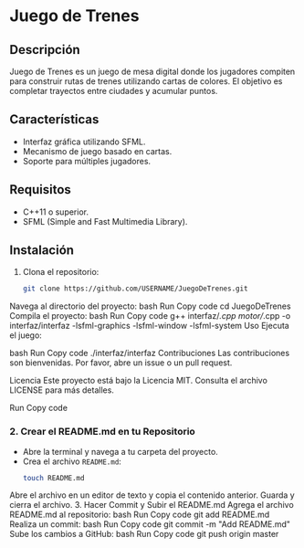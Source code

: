 # Juego de Trenes

## Descripción
Juego de Trenes es un juego de mesa digital donde los jugadores compiten para construir rutas de trenes utilizando cartas de colores. El objetivo es completar trayectos entre ciudades y acumular puntos.

## Características
- Interfaz gráfica utilizando SFML.
- Mecanismo de juego basado en cartas.
- Soporte para múltiples jugadores.

## Requisitos
- C++11 o superior.
- SFML (Simple and Fast Multimedia Library).

## Instalación
1. Clona el repositorio:
   ```bash
   git clone https://github.com/USERNAME/JuegoDeTrenes.git
Navega al directorio del proyecto:
bash
Run
Copy code
cd JuegoDeTrenes
Compila el proyecto:
bash
Run
Copy code
g++ interfaz/*.cpp motor/*.cpp -o interfaz/interfaz -lsfml-graphics -lsfml-window -lsfml-system
Uso
Ejecuta el juego:

bash
Run
Copy code
./interfaz/interfaz
Contribuciones
Las contribuciones son bienvenidas. Por favor, abre un issue o un pull request.

Licencia
Este proyecto está bajo la Licencia MIT. Consulta el archivo LICENSE para más detalles.

Run
Copy code

### **2. Crear el README.md en tu Repositorio**

- Abre la terminal y navega a tu carpeta del proyecto.
- Crea el archivo `README.md`:
  ```bash
  touch README.md
Abre el archivo en un editor de texto y copia el contenido anterior.
Guarda y cierra el archivo.
3. Hacer Commit y Subir el README.md
Agrega el archivo README.md al repositorio:
bash
Run
Copy code
git add README.md
Realiza un commit:
bash
Run
Copy code
git commit -m "Add README.md"
Sube los cambios a GitHub:
bash
Run
Copy code
git push origin master
